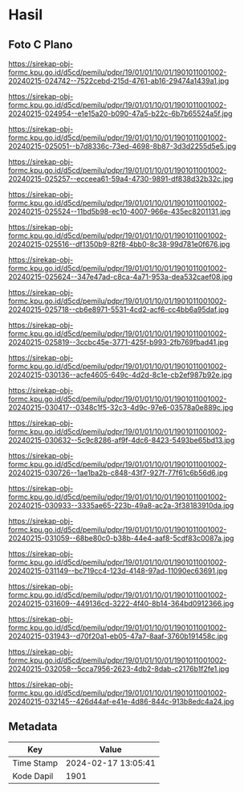 # Hasil

## Foto C Plano

https://sirekap-obj-formc.kpu.go.id/d5cd/pemilu/pdpr/19/01/01/10/01/1901011001002-20240215-024742--7522cebd-215d-4761-ab16-29474a1439a1.jpg

https://sirekap-obj-formc.kpu.go.id/d5cd/pemilu/pdpr/19/01/01/10/01/1901011001002-20240215-024954--e1e15a20-b090-47a5-b22c-6b7b65524a5f.jpg

https://sirekap-obj-formc.kpu.go.id/d5cd/pemilu/pdpr/19/01/01/10/01/1901011001002-20240215-025051--b7d8336c-73ed-4698-8b87-3d3d2255d5e5.jpg

https://sirekap-obj-formc.kpu.go.id/d5cd/pemilu/pdpr/19/01/01/10/01/1901011001002-20240215-025257--ecceea61-59a4-4730-9891-df838d32b32c.jpg

https://sirekap-obj-formc.kpu.go.id/d5cd/pemilu/pdpr/19/01/01/10/01/1901011001002-20240215-025524--11bd5b98-ec10-4007-966e-435ec8201131.jpg

https://sirekap-obj-formc.kpu.go.id/d5cd/pemilu/pdpr/19/01/01/10/01/1901011001002-20240215-025516--df1350b9-82f8-4bb0-8c38-99d781e0f676.jpg

https://sirekap-obj-formc.kpu.go.id/d5cd/pemilu/pdpr/19/01/01/10/01/1901011001002-20240215-025624--347e47ad-c8ca-4a71-953a-dea532caef08.jpg

https://sirekap-obj-formc.kpu.go.id/d5cd/pemilu/pdpr/19/01/01/10/01/1901011001002-20240215-025718--cb6e8971-5531-4cd2-acf6-cc4bb6a95daf.jpg

https://sirekap-obj-formc.kpu.go.id/d5cd/pemilu/pdpr/19/01/01/10/01/1901011001002-20240215-025819--3ccbc45e-3771-425f-b993-2fb769fbad41.jpg

https://sirekap-obj-formc.kpu.go.id/d5cd/pemilu/pdpr/19/01/01/10/01/1901011001002-20240215-030136--acfe4605-649c-4d2d-8c1e-cb2ef987b92e.jpg

https://sirekap-obj-formc.kpu.go.id/d5cd/pemilu/pdpr/19/01/01/10/01/1901011001002-20240215-030417--0348c1f5-32c3-4d9c-97e6-03578a0e889c.jpg

https://sirekap-obj-formc.kpu.go.id/d5cd/pemilu/pdpr/19/01/01/10/01/1901011001002-20240215-030632--5c9c8286-af9f-4dc6-8423-5493be65bd13.jpg

https://sirekap-obj-formc.kpu.go.id/d5cd/pemilu/pdpr/19/01/01/10/01/1901011001002-20240215-030726--1ae1ba2b-c848-43f7-927f-77f61c6b56d6.jpg

https://sirekap-obj-formc.kpu.go.id/d5cd/pemilu/pdpr/19/01/01/10/01/1901011001002-20240215-030933--3335ae65-223b-49a8-ac2a-3f38183910da.jpg

https://sirekap-obj-formc.kpu.go.id/d5cd/pemilu/pdpr/19/01/01/10/01/1901011001002-20240215-031059--68be80c0-b38b-44e4-aaf8-5cdf83c0087a.jpg

https://sirekap-obj-formc.kpu.go.id/d5cd/pemilu/pdpr/19/01/01/10/01/1901011001002-20240215-031149--bc719cc4-123d-4148-97ad-11090ec63691.jpg

https://sirekap-obj-formc.kpu.go.id/d5cd/pemilu/pdpr/19/01/01/10/01/1901011001002-20240215-031609--449136cd-3222-4f40-8b14-364bd0912366.jpg

https://sirekap-obj-formc.kpu.go.id/d5cd/pemilu/pdpr/19/01/01/10/01/1901011001002-20240215-031943--d70f20a1-eb05-47a7-8aaf-3760b191458c.jpg

https://sirekap-obj-formc.kpu.go.id/d5cd/pemilu/pdpr/19/01/01/10/01/1901011001002-20240215-032058--5cca7956-2623-4db2-8dab-c2176b1f2fe1.jpg

https://sirekap-obj-formc.kpu.go.id/d5cd/pemilu/pdpr/19/01/01/10/01/1901011001002-20240215-032145--426d44af-e41e-4d86-844c-913b8edc4a24.jpg


## Metadata

| Key        | Value               |
| ---------- | ------------------- |
| Time Stamp | 2024-02-17 13:05:41 |
| Kode Dapil | 1901                |



